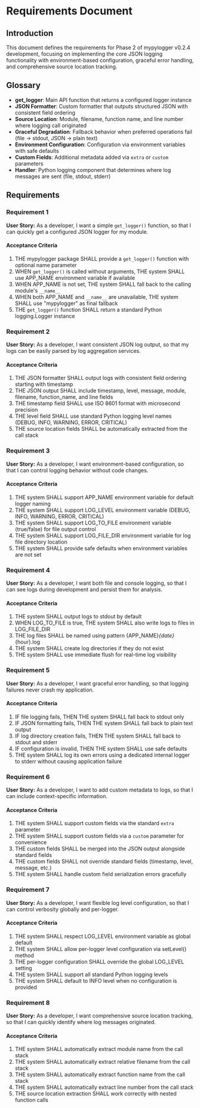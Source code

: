 # Requirements Document

## Introduction

This document defines the requirements for Phase 2 of mypylogger v0.2.4 development, focusing on implementing the core JSON logging functionality with environment-based configuration, graceful error handling, and comprehensive source location tracking.

## Glossary

- **get_logger**: Main API function that returns a configured logger instance
- **JSON Formatter**: Custom formatter that outputs structured JSON with consistent field ordering
- **Source Location**: Module, filename, function name, and line number where logging call originated
- **Graceful Degradation**: Fallback behavior when preferred operations fail (file → stdout, JSON → plain text)
- **Environment Configuration**: Configuration via environment variables with safe defaults
- **Custom Fields**: Additional metadata added via `extra` or `custom` parameters
- **Handler**: Python logging component that determines where log messages are sent (file, stdout, stderr)

## Requirements

### Requirement 1

**User Story:** As a developer, I want a simple `get_logger()` function, so that I can quickly get a configured JSON logger for my module.

#### Acceptance Criteria

1. THE mypylogger package SHALL provide a `get_logger()` function with optional name parameter
2. WHEN `get_logger()` is called without arguments, THE system SHALL use APP_NAME environment variable if available
3. WHEN APP_NAME is not set, THE system SHALL fall back to the calling module's `__name__`
4. WHEN both APP_NAME and `__name__` are unavailable, THE system SHALL use "mypylogger" as final fallback
5. THE `get_logger()` function SHALL return a standard Python logging.Logger instance

### Requirement 2

**User Story:** As a developer, I want consistent JSON log output, so that my logs can be easily parsed by log aggregation services.

#### Acceptance Criteria

1. THE JSON formatter SHALL output logs with consistent field ordering starting with timestamp
2. THE JSON output SHALL include timestamp, level, message, module, filename, function_name, and line fields
3. THE timestamp field SHALL use ISO 8601 format with microsecond precision
4. THE level field SHALL use standard Python logging level names (DEBUG, INFO, WARNING, ERROR, CRITICAL)
5. THE source location fields SHALL be automatically extracted from the call stack

### Requirement 3

**User Story:** As a developer, I want environment-based configuration, so that I can control logging behavior without code changes.

#### Acceptance Criteria

1. THE system SHALL support APP_NAME environment variable for default logger naming
2. THE system SHALL support LOG_LEVEL environment variable (DEBUG, INFO, WARNING, ERROR, CRITICAL)
3. THE system SHALL support LOG_TO_FILE environment variable (true/false) for file output control
4. THE system SHALL support LOG_FILE_DIR environment variable for log file directory location
5. THE system SHALL provide safe defaults when environment variables are not set

### Requirement 4

**User Story:** As a developer, I want both file and console logging, so that I can see logs during development and persist them for analysis.

#### Acceptance Criteria

1. THE system SHALL output logs to stdout by default
2. WHEN LOG_TO_FILE is true, THE system SHALL also write logs to files in LOG_FILE_DIR
3. THE log files SHALL be named using pattern {APP_NAME}_{date}_{hour}.log
4. THE system SHALL create log directories if they do not exist
5. THE system SHALL use immediate flush for real-time log visibility

### Requirement 5

**User Story:** As a developer, I want graceful error handling, so that logging failures never crash my application.

#### Acceptance Criteria

1. IF file logging fails, THEN THE system SHALL fall back to stdout only
2. IF JSON formatting fails, THEN THE system SHALL fall back to plain text output
3. IF log directory creation fails, THEN THE system SHALL fall back to stdout and stderr
4. IF configuration is invalid, THEN THE system SHALL use safe defaults
5. THE system SHALL log its own errors using a dedicated internal logger to stderr without causing application failure

### Requirement 6

**User Story:** As a developer, I want to add custom metadata to logs, so that I can include context-specific information.

#### Acceptance Criteria

1. THE system SHALL support custom fields via the standard `extra` parameter
2. THE system SHALL support custom fields via a `custom` parameter for convenience
3. THE custom fields SHALL be merged into the JSON output alongside standard fields
4. THE custom fields SHALL not override standard fields (timestamp, level, message, etc.)
5. THE system SHALL handle custom field serialization errors gracefully

### Requirement 7

**User Story:** As a developer, I want flexible log level configuration, so that I can control verbosity globally and per-logger.

#### Acceptance Criteria

1. THE system SHALL respect LOG_LEVEL environment variable as global default
2. THE system SHALL allow per-logger level configuration via setLevel() method
3. THE per-logger configuration SHALL override the global LOG_LEVEL setting
4. THE system SHALL support all standard Python logging levels
5. THE system SHALL default to INFO level when no configuration is provided

### Requirement 8

**User Story:** As a developer, I want comprehensive source location tracking, so that I can quickly identify where log messages originated.

#### Acceptance Criteria

1. THE system SHALL automatically extract module name from the call stack
2. THE system SHALL automatically extract relative filename from the call stack
3. THE system SHALL automatically extract function name from the call stack
4. THE system SHALL automatically extract line number from the call stack
5. THE source location extraction SHALL work correctly with nested function calls